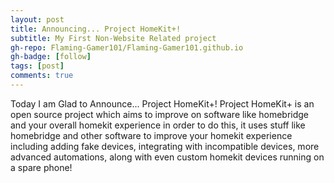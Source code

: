 ```yaml
---
layout: post
title: Announcing... Project HomeKit+!
subtitle: My First Non-Website Related project
gh-repo: Flaming-Gamer101/Flaming-Gamer101.github.io
gh-badge: [follow]
tags: [post]
comments: true
---
```

Today I am Glad to Announce... Project HomeKit+!   Project HomeKit+ is an open source project which aims to improve on software like homebridge and your overall homekit experience in order to do this, it uses stuff like homebridge and other software to improve your homekit experience including adding fake devices, integrating with incompatible devices, more advanced automations, along with even custom homekit devices running on a spare phone!